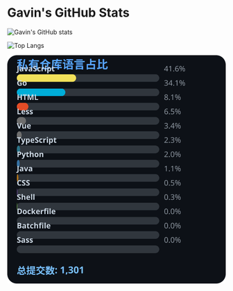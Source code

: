 # Gavin's GitHub Stats

![Gavin's GitHub stats](https://github-readme-stats.vercel.app/api?username=gavinhaydy&show_icons=true&theme=tokyonight)

![Top Langs](https://github-readme-stats.vercel.app/api/top-langs/?username=gavinhaydy&layout=compact)

















































































<!-- PRIVATE_STATS_START -->
![私有仓库统计](./.github/private-stats.svg)
<!-- PRIVATE_STATS_END -->
















































































